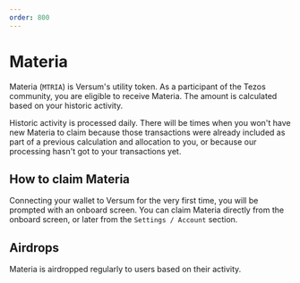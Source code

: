 ```yaml
---
order: 800
---
```

# Materia

Materia (`MTRIA`) is Versum's utility token.
As a participant of the Tezos community, you are eligible to receive Materia. The amount is calculated based on your historic activity.

Historic activity is processed daily. There will be times when you won't have new Materia to claim because those transactions were already included as part of a previous calculation and allocation to you, or because our processing hasn't got to your transactions yet.

## How to claim Materia

Connecting your wallet to Versum for the very first time, you will be prompted with an onboard screen. You can claim Materia directly from the onboard screen, or later from the `Settings / Account` section.

## Airdrops

Materia is airdropped regularly to users based on their activity.
